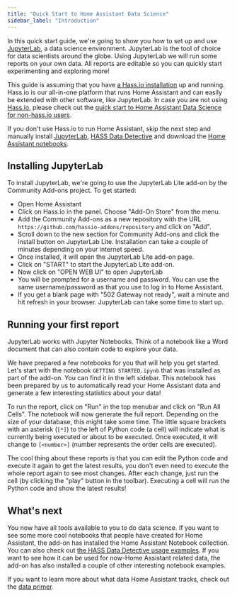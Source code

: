 ```yaml
---
title: "Quick Start to Home Assistant Data Science"
sidebar_label: "Introduction"
---
```


In this quick start guide, we're going to show you how to set up and use [JupyterLab](https://jupyterlab.readthedocs.io/en/stable/), a data science environment. JupyterLab is the tool of choice for data scientists around the globe. Using JupyterLab we will run some reports on your own data. All reports are editable so you can quickly start experimenting and exploring more!

This guide is assuming that you have [a Hass.io installation](https://www.home-assistant.io/getting-started/) up and running. Hass.io is our all-in-one platform that runs Home Assistant and can easily be extended with other software, like JupyterLab. In case you are not using [Hass.io](https://www.home-assistant.io/getting-started/), please check out the [quick start to Home Assistant Data Science for non-hass.io users](https://data.home-assistant.io/docs/quick_start_nonhassio_index.html).

If you don't use Hass.io to run Home Assistant, skip the next step and manually install [JupyterLab](https://jupyterlab.readthedocs.io/en/stable/), [HASS Data Detective](https://pypi.org/project/HASS-data-detective/) and download the [Home Assistant notebooks](https://github.com/home-assistant/home-assistant-notebooks).

## Installing JupyterLab

To install JupyterLab, we're going to use the JupyterLab Lite add-on by the Community Add-ons project. To get started:

- Open Home Assistant
- Click on Hass.io in the panel. Choose "Add-On Store" from the menu.
- Add the Community Add-ons as a new repository with the URL `https://github.com/hassio-addons/repository` and click on "Add".
- Scroll down to the new section for Community Add-ons and click the install button on JupyterLab Lite. Installation can take a couple of minutes depending on your internet speed.
- Once installed, it will open the JupyterLab Lite add-on page.
- Click on "START" to start the JupyterLab Lite add-on.
- Now click on "OPEN WEB UI" to open JupyterLab
- You will be prompted for a username and password. You can use the same username/password as that you use to log in to Home Assistant.
- If you get a blank page with "502 Gateway not ready", wait a minute and hit refresh in your browser. JupyterLab can take some time to start up.

## Running your first report

JupyterLab works with Jupyter Notebooks. Think of a notebook like a Word document that can also contain code to explore your data.

We have prepared a few notebooks for you that will help you get started. Let's start with the notebook `GETTING STARTED.ipynb` that was installed as part of the add-on. You can find it in the left sidebar. This notebook has been prepared by us to automatically read your Home Assistant data and generate a few interesting statistics about your data!

To run the report, click on "Run" in the top menubar and click on "Run All Cells". The notebook will now generate the full report. Depending on the size of your database, this might take some time. The little square brackets with an asterisk (`[*]`) to the left of Python code (a cell) will indicate what is currently being executed or about to be executed. Once executed, it will change to `[<number>]` (number represents the order cells are executed).

The cool thing about these reports is that you can edit the Python code and execute it again to get the latest results, you don't even need to execute the whole report again to see most changes. After each change, just run the cell (by clicking the "play" button in the toolbar). Executing a cell will run the Python code and show the latest results!

## What's next

You now have all tools available to you to do data science. If you want to see some more cool notebooks that people have created for Home Assistant, the add-on has installed the Home Assistant Notebook collection. You can also check out [the HASS Data Detective usage examples](https://github.com/robmarkcole/HASS-data-detective#simple-query). If you want to see how it can be used for now-Home Assistant related data, the add-on has also installed a couple of other interesting notebook examples.

If you want to learn more about what data Home Assistant tracks, check out the [data primer](data_index.md).
